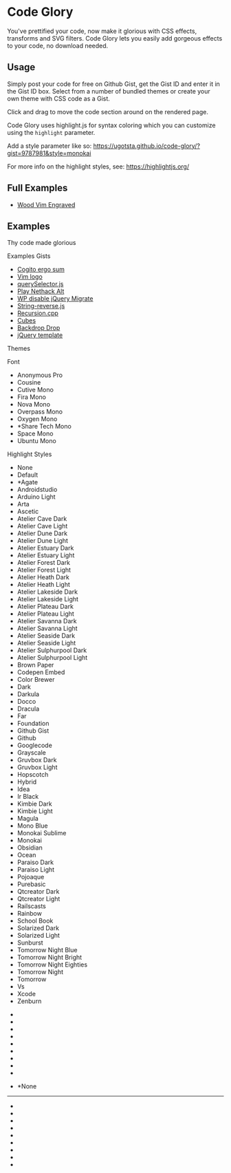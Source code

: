 # Code Glory

You've prettified your code, now make it glorious with CSS effects, transforms and SVG filters. Code Glory lets you easily add gorgeous effects to your code, no download needed.

## Usage

Simply post your code for free on Github Gist, get the Gist ID and enter it in the Gist ID box. Select from a number of bundled themes or create your own theme with CSS code as a Gist.

Click and drag to move the code section around on the rendered page.

Code Glory uses highlight.js for syntax coloring which you can customize using the `highlight` parameter.

Add a style parameter like so:
https://ugotsta.github.io/code-glory/?gist=9787981&style=monokai

For more info on the highlight styles, see: https://highlightjs.org/

## Full Examples

- [Wood Vim Engraved](?svg-filter=Bump+Engraving-filter53&highlight=agate&translatex=-1010&translatey=-895&vignette=1&css=c05dec491e954e53e050c6e9d60d7a25&brightness=0.9&contrast=160&hue-rotate=0&invert=0&rotatex=0&translatez=-273&fontsize=181&gist=5611986&font=fira-mono&rotatez=0&rotatey=357&perspective=269&saturate=141&sepia=0)

## Examples <!-- {$gd_info} -->
<!-- {$gd_help_ribbon} -->

Thy code made glorious

Examples Gists <!-- {$gd_gist} -->
- [Cogito ergo sum](https://gist.github.com/1afacb7b662cfbfd0624e52c6425ceee)
- [Vim logo](https://gist.github.com/5611986)
- [querySelector.js](https://gist.github.com/AllThingsSmitty/f9029e6236a7c2a03203)
- [Play Nethack Alt](https://gist.github.com/66f1f3786beb72f03c5b461519081764)
- [WP disable jQuery Migrate](https://gist.github.com/chuckreynolds/f7f108880a1c8e674efc229245d93b09)
- [String-reverse.js](https://gist.github.com/nilz3ro/ff9e36538de06b6a0b40a96252d58dc5)
- [Recursion.cpp](https://gist.github.com/95beb4892f95a5945da54a069ee47b10)
- [Cubes](https://gist.github.com/9787981)
- [Backdrop Drop](https://gist.github.com/9ef934473e4cf4d50d8b06d2598b24d1)
- [jQuery template](https://gist.github.com/mediaash/7983499)

<!-- {$gd_collapsible_theme} -->

Themes <!-- {$gd_css} -->

<!-- {$gd_slider_fontsize="110,50,300,1,%"} -->

Font <!-- {$gd_select_font} -->
- Anonymous Pro
- Cousine
- Cutive Mono
- Fira Mono
- Nova Mono
- Overpass Mono
- Oxygen Mono
- *Share Tech Mono
- Space Mono
- Ubuntu Mono

Highlight Styles <!-- {$gd_select_highlight} -->
- None
- Default
- *Agate
- Androidstudio
- Arduino Light
- Arta
- Ascetic
- Atelier Cave Dark
- Atelier Cave Light
- Atelier Dune Dark
- Atelier Dune Light
- Atelier Estuary Dark
- Atelier Estuary Light
- Atelier Forest Dark
- Atelier Forest Light
- Atelier Heath Dark
- Atelier Heath Light
- Atelier Lakeside Dark
- Atelier Lakeside Light
- Atelier Plateau Dark
- Atelier Plateau Light
- Atelier Savanna Dark
- Atelier Savanna Light
- Atelier Seaside Dark
- Atelier Seaside Light
- Atelier Sulphurpool Dark
- Atelier Sulphurpool Light
- Brown Paper
- Codepen Embed
- Color Brewer
- Dark
- Darkula
- Docco
- Dracula
- Far
- Foundation
- Github Gist
- Github
- Googlecode
- Grayscale
- Gruvbox Dark
- Gruvbox Light
- Hopscotch
- Hybrid
- Idea
- Ir Black
- Kimbie Dark
- Kimbie Light
- Magula
- Mono Blue
- Monokai Sublime
- Monokai
- Obsidian
- Ocean
- Paraiso Dark
- Paraiso Light
- Pojoaque
- Purebasic
- Qtcreator Dark
- Qtcreator Light
- Railscasts
- Rainbow
- School Book
- Solarized Dark
- Solarized Light
- Sunburst
- Tomorrow Night Blue
- Tomorrow Night Bright
- Tomorrow Night Eighties
- Tomorrow Night
- Tomorrow
- Vs
- Xcode
- Zenburn

<!-- {$gd_collapsible_end_theme} -->

<!-- {$gd_collapsible_perspective} -->

- <!-- {$gd_slider_scale="1,0.1,6,0.01"} -->
- <!-- {$gd_slider_translateX="0,-2000,2000,1,px"} -->
- <!-- {$gd_slider_translateY="0,-2000,2000,1,px"} -->
- <!-- {$gd_slider_perspective="200,0,2000,1,px"} -->
- <!-- {$gd_slider_rotateX="0,0,360,1,deg"} -->
- <!-- {$gd_slider_rotateY="0,0,360,1,deg"} -->
- <!-- {$gd_slider_scaleZ="0,1,5,0.1"} -->
- <!-- {$gd_slider_rotateZ="0,0,360,1,deg"} -->
- <!-- {$gd_slider_translateZ="0,-500,500,1,px"} -->

<!-- {$gd_collapsible_end_perspective} -->

<!-- {$gd_collapsible_effects} -->

<!-- {$gd_select_svg-filter} -->
- *None

-----

- <!-- {$gd_slider_vignette="1,0,1,0.025"} -->
- <!-- {$gd_slider_brightness="1,0,3,0.1"} -->
- <!-- {$gd_slider_contrast="100,0,300,1,%"} -->
- <!-- {$gd_slider_grayscale="0,0,100,1,%"} -->
- <!-- {$gd_slider_hue-rotate="0,0,360,1,deg"} -->
- <!-- {$gd_slider_invert="0,0,100,1,%"} -->
- <!-- {$gd_slider_saturate="100,0,300,1,%"} -->
- <!-- {$gd_slider_sepia="0,0,100,1,%"} -->
- <!-- {$gd_slider_blur="0,0,20,1,px"} -->

<!-- {$gd_collapsible_end_effects} -->

<!-- {$gd_toc="Table of Contents"} -->
<!-- {$gd_hide} -->
